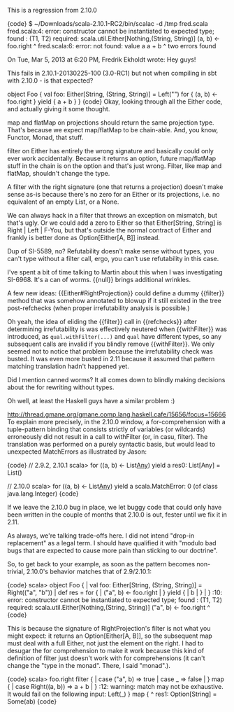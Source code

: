 This is a regression from 2.10.0

{code}
 $ ~/Downloads/scala-2.10.1-RC2/bin/scalac -d /tmp fred.scala 
fred.scala:4: error: constructor cannot be instantiated to expected type;
 found   : (T1, T2)
 required: scala.util.Either[Nothing,(String, String)]
      (a, b) <- foo.right
      ^
fred.scala:6: error: not found: value a
      a + b
      ^
two errors found


On Tue, Mar 5, 2013 at 6:20 PM, Fredrik Ekholdt wrote:
Hey guys!

This fails in 2.10.1-20130225-100 (3.0-RC1) but not when compiling in sbt with 2.10.0 - is that expected?

object Foo {
    val foo: Either[String, (String, String)] = Left("")
    for {
      (a, b) <- foo.right
    } yield {
      a + b
    }
}
{code}
Okay, looking through all the Either code, and actually giving it some thought.

map and flatMap on projections should return the same projection type. That's because we expect map/flatMap to be chain-able. And, you know, Functor, Monad, that stuff.

filter on Either has entirely the wrong signature and basically could only ever work accidentally. Because it returns an option, future map/flatMap stuff in the chain is on the option and that's just wrong. Filter, like map and flatMap, shouldn't change the type.

A filter with the right signature (one that returns a projection) doesn't make sense as-is because there's no zero for an Either or its projections, i.e. no equivalent of an empty List, or a None. 

We can always hack in a filter that throws an exception on mismatch, but that's ugly. Or we could add a zero to Either so that Either[String, String] is Right | Left | F-You, but that's outside the normal contract of Either and frankly is better done as Option[Either[A, B]] instead.

Dup of SI-5589, no?
Refutability doesn't make sense without types, you can't type without a filter call, ergo, you can't use refutability in this case.

I've spent a bit of time talking to Martin about this when I was investigating SI-6968. It's a can of worms. {{null}} brings additional wrinkles.

A few new ideas: {{Either#RightProjection}} could define a dummy {{filter}} method that was somehow annotated to blowup if it still existed in the tree post-refchecks (when proper irrefutability analysis is possible.)

Oh yeah, the idea of eliding the {{filter}} call in {{refchecks}} after determining irrefutability is was effectively neutered when {{withFilter}} was introduced, as `qual.withFilter(...)` and `qual` have different types, so any subsequent calls are invalid if you blindly remove {{withFilter}}. We only seemed not to notice that problem because the irrefutability check was busted. It was even more busted in 2.11 because it assumed that pattern matching translation hadn't happened yet.

Did I mention canned worms? It all comes down to blindly making decisions about the for rewriting without types.

Oh well, at least the Haskell guys have a similar problem :)

  http://thread.gmane.org/gmane.comp.lang.haskell.cafe/15656/focus=15666
To explain more precisely, in the 2.10.0 window, a for-comprehension with a tuple-pattern binding that consists strictly of variables (or wildcards) erroneously did not result in a call to withFilter (or, in casu, filter). The translation was performed on a purely syntactic basis, but would lead to unexpected MatchErrors as illustrated by Jason:

{code}
// 2.9.2, 2.10.1
scala> for ((a, b) <- List[Any](0)) yield a
res0: List[Any] = List()

// 2.10.0
scala> for ((a, b) <- List[Any](0)) yield a
scala.MatchError: 0 (of class java.lang.Integer)
{code}

If we leave the 2.10.0 bug in place, we let buggy code that could only have been written in the couple of months that 2.10.0 is out, fester until we fix it in 2.11. 

As always, we're talking trade-offs here. I did not intend "drop-in replacement" as a legal term. I should have qualified it with "modulo bad bugs that are expected to cause more pain than sticking to our doctrine".

So, to get back to your example, as soon as the pattern becomes non-trivial, 2.10.0's behavior matches that of 2.9/2.10.1:

{code}
scala> object Foo {
     |     val foo: Either[String, (String, String)] = Right(("a", "b"))
     |     def res = for {
     |       ("a", b) <- foo.right
     |     } yield {
     |       b
     |     }
     | }
<console>:10: error: constructor cannot be instantiated to expected type;
 found   : (T1, T2)
 required: scala.util.Either[Nothing,(String, String)]
             ("a", b) <- foo.right
             ^
{code}

This is because the signature of RightProjection's filter is not what you might expect: it returns an Option[Either[A, B]], so the subsequent map must deal with a full Either, not just the element on the right. I had to desugar the for comprehension to make it work because this kind of definition of filter just doesn't work with for comprehensions (it can't change the "type in the monad". There, I said "monad".).

{code}
scala>   foo.right filter {
     |     case ("a", b) => true
     |     case _ => false
     |   } map {
     |     case Right((a, b)) => a + b
     |   }
<console>:12: warning: match may not be exhaustive.
It would fail on the following input: Left(_)
                } map {
                      ^
res1: Option[String] = Some(ab)
{code}
